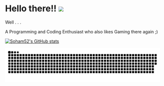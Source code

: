 # Hello there!!  <img src="https://raw.githubusercontent.com/MartinHeinz/MartinHeinz/master/wave.gif" width="30px">

Well . . .

A Programming and Coding Enthusiast who also likes Gaming  there again ;)



[![Soham52's GitHub stats](https://github-readme-stats.vercel.app/api?username=Soham52&theme=dark&show_icons=true&hide_border=true)](https://github.com/anuraghazra/github-readme-stats)

![Snake animation](https://github.com/Soham52/Soham52/blob/output/github-contribution-grid-snake.svg)
